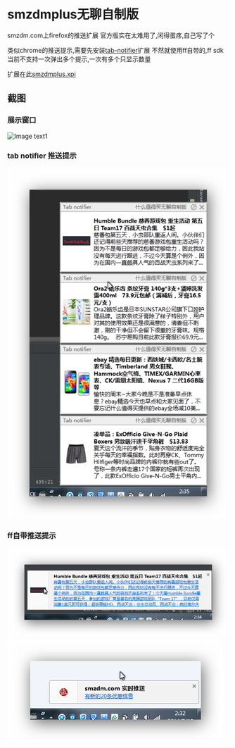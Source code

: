 smzdmplus无聊自制版
=========

smzdm.com上firefox的推送扩展
官方版实在太难用了,闲得蛋疼,自己写了个

类似chrome的推送提示,需要先安装[tab-notifier](https://addons.mozilla.org/en-US/firefox/addon/tab-notifier/)扩展
不然就使用ff自带的,ff sdk当前不支持一次弹出多个提示,一次有多个只显示数量

扩展在此[smzdmplus.xpi](http://github.com/chenxiaolei/smzdmplus/raw/master/smzdmplus.xpi) 

截图
----------

### 展示窗口
![Image text1](http://raw.github.com/chenxiaolei/smzdmplus/master/snapshot/1.png)

### tab notifier 推送提示
![Image text2](http://github.com/chenxiaolei/smzdmplus/raw/master/snapshot/2.png)

### ff自带推送提示
![Image text2](http://github.com/chenxiaolei/smzdmplus/raw/master/snapshot/4.png)
![Image text2](http://github.com/chenxiaolei/smzdmplus/raw/master/snapshot/5.png)
